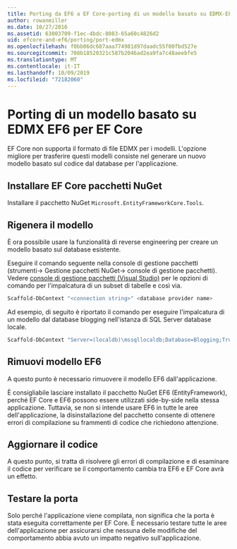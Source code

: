 ```yaml
---
title: Porting da EF6 a EF Core-porting di un modello basato su EDMX-EF
author: rowanmiller
ms.date: 10/27/2016
ms.assetid: 63003709-f1ec-4bdc-8083-65a60c4826d2
uid: efcore-and-ef6/porting/port-edmx
ms.openlocfilehash: f0bb06dc687aaa774981d97daadc55f00fbd527e
ms.sourcegitcommit: 708b18520321c587b2046ad2ea9fa7c48aeebfe5
ms.translationtype: MT
ms.contentlocale: it-IT
ms.lasthandoff: 10/09/2019
ms.locfileid: "72182060"
---
```

# <a name="porting-an-ef6-edmx-based-model-to-ef-core"></a>Porting di un modello basato su EDMX EF6 per EF Core

EF Core non supporta il formato di file EDMX per i modelli. L'opzione migliore per trasferire questi modelli consiste nel generare un nuovo modello basato sul codice dal database per l'applicazione.

## <a name="install-ef-core-nuget-packages"></a>Installare EF Core pacchetti NuGet

Installare il pacchetto NuGet `Microsoft.EntityFrameworkCore.Tools`.

## <a name="regenerate-the-model"></a>Rigenera il modello

È ora possibile usare la funzionalità di reverse engineering per creare un modello basato sul database esistente.

Eseguire il comando seguente nella console di gestione pacchetti (strumenti-> Gestione pacchetti NuGet-> console di gestione pacchetti). Vedere [console di gestione pacchetti (Visual Studio)](../../core/miscellaneous/cli/powershell.md) per le opzioni di comando per l'impalcatura di un subset di tabelle e così via.

``` powershell
Scaffold-DbContext "<connection string>" <database provider name>
```

Ad esempio, di seguito è riportato il comando per eseguire l'impalcatura di un modello dal database blogging nell'istanza di SQL Server database locale.

``` powershell
Scaffold-DbContext "Server=(localdb)\mssqllocaldb;Database=Blogging;Trusted_Connection=True;" Microsoft.EntityFrameworkCore.SqlServer
```

## <a name="remove-ef6-model"></a>Rimuovi modello EF6

A questo punto è necessario rimuovere il modello EF6 dall'applicazione.

È consigliabile lasciare installato il pacchetto NuGet EF6 (EntityFramework), perché EF Core e EF6 possono essere utilizzati side-by-side nella stessa applicazione. Tuttavia, se non si intende usare EF6 in tutte le aree dell'applicazione, la disinstallazione del pacchetto consente di ottenere errori di compilazione su frammenti di codice che richiedono attenzione.

## <a name="update-your-code"></a>Aggiornare il codice

A questo punto, si tratta di risolvere gli errori di compilazione e di esaminare il codice per verificare se il comportamento cambia tra EF6 e EF Core avrà un effetto.

## <a name="test-the-port"></a>Testare la porta

Solo perché l'applicazione viene compilata, non significa che la porta è stata eseguita correttamente per EF Core. È necessario testare tutte le aree dell'applicazione per assicurarsi che nessuna delle modifiche del comportamento abbia avuto un impatto negativo sull'applicazione.
